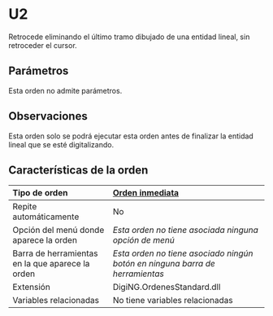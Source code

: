 # U2

Retrocede eliminando el último tramo dibujado de una entidad lineal, sin retroceder el cursor.

## Parámetros

Esta orden no admite parámetros.

## Observaciones

Esta orden solo se podrá ejecutar esta orden antes de finalizar la entidad lineal que se esté digitalizando.

## Características de la orden

| Tipo de orden | [Orden inmediata]() |
| :--- | :--- |
| Repite automáticamente | No |
| Opción del menú donde aparece la orden | _Esta orden no tiene asociada ninguna opción de menú_ |
| Barra de herramientas en la que aparece la orden | _Esta orden no tiene asociado ningún botón en ninguna barra de herramientas_ |
| Extensión | DigiNG.OrdenesStandard.dll |
| Variables relacionadas | No tiene variables relacionadas |

